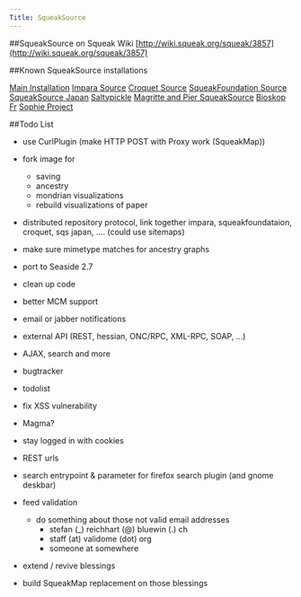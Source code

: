 ```yaml
---
Title: SqueakSource
---
```


##SqueakSource on Squeak Wiki
[http://wiki.squeak.org/squeak/3857](http://wiki.squeak.org/squeak/3857)

##Known SqueakSource installations

[Main Installation](http://www.squeaksource.com/)
[Impara Source](http://source.impara.de/)
[Croquet Source](http://hedgehog.software.umn.edu:8888/)
[SqueakFoundation Source](http://source.squeakfoundation.org/)
[SqueakSource Japan](http://squeaksource.blueplane.jp/)
[Saltypickle](http://squeak.saltypickle.com/)
[Magritte and Pier SqueakSource](http://mc.lukas-renggli.ch/)
[Bioskop Fr](http://mc.bioskop.fr/)
[Sophie Project](http://source.sophieproject.org)

##Todo List

-  use CurlPlugin (make HTTP POST with Proxy work (SqueakMap))
-  fork image for
	-  saving
	-  ancestry
	-  mondrian visualizations
	-  rebuild visualizations of paper

-  distributed repository protocol, link together impara, squeakfoundataion, croquet, sqs japan, .... (could use sitemaps)
-  make sure mimetype matches for ancestry graphs
-  port to Seaside 2.7
-  clean up code
-  better MCM support
-  email or jabber notifications
-  external API (REST, hessian, ONC/RPC, XML-RPC, SOAP, ...)
-  AJAX, search and more
-  bugtracker
-  todolist
-  fix XSS vulnerability
-  Magma?
-  stay logged in with cookies
-  REST urls
-  search entrypoint & parameter for firefox search plugin (and gnome deskbar)
-  feed validation
	-  do something about those not valid email addresses 
		-  stefan (_) reichhart (@) bluewin (.) ch
		-  staff (at) validome (dot) org
		-  someone at somewhere


-  extend / revive blessings
-  build SqueakMap replacement on those blessings

